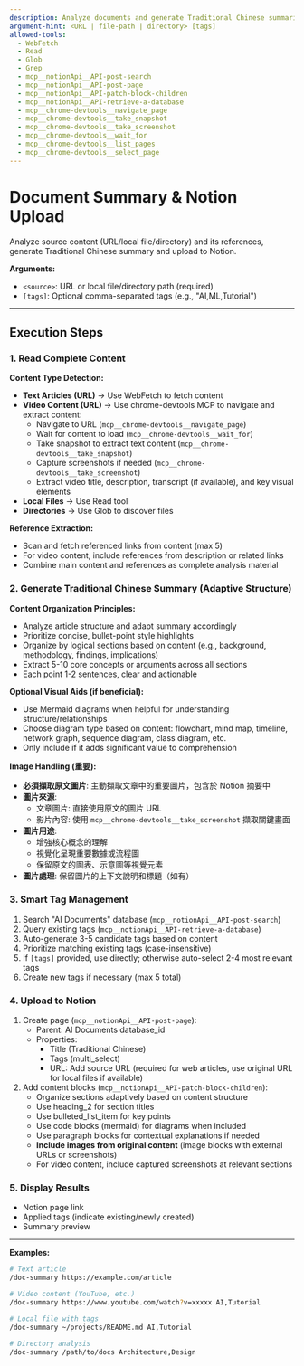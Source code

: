 ```yaml
---
description: Analyze documents and generate Traditional Chinese summaries, auto-upload to Notion AI Documents database
argument-hint: <URL | file-path | directory> [tags]
allowed-tools:
  - WebFetch
  - Read
  - Glob
  - Grep
  - mcp__notionApi__API-post-search
  - mcp__notionApi__API-post-page
  - mcp__notionApi__API-patch-block-children
  - mcp__notionApi__API-retrieve-a-database
  - mcp__chrome-devtools__navigate_page
  - mcp__chrome-devtools__take_snapshot
  - mcp__chrome-devtools__take_screenshot
  - mcp__chrome-devtools__wait_for
  - mcp__chrome-devtools__list_pages
  - mcp__chrome-devtools__select_page
---
```


# Document Summary & Notion Upload

Analyze source content (URL/local file/directory) and its references, generate Traditional Chinese summary and upload to Notion.

**Arguments:**
- `<source>`: URL or local file/directory path (required)
- `[tags]`: Optional comma-separated tags (e.g., "AI,ML,Tutorial")

---

## Execution Steps

### 1. Read Complete Content

**Content Type Detection:**
- **Text Articles (URL)** → Use WebFetch to fetch content
- **Video Content (URL)** → Use chrome-devtools MCP to navigate and extract content:
  - Navigate to URL (`mcp__chrome-devtools__navigate_page`)
  - Wait for content to load (`mcp__chrome-devtools__wait_for`)
  - Take snapshot to extract text content (`mcp__chrome-devtools__take_snapshot`)
  - Capture screenshots if needed (`mcp__chrome-devtools__take_screenshot`)
  - Extract video title, description, transcript (if available), and key visual elements
- **Local Files** → Use Read tool
- **Directories** → Use Glob to discover files

**Reference Extraction:**
- Scan and fetch referenced links from content (max 5)
- For video content, include references from description or related links
- Combine main content and references as complete analysis material

### 2. Generate Traditional Chinese Summary (Adaptive Structure)

**Content Organization Principles:**
- Analyze article structure and adapt summary accordingly
- Prioritize concise, bullet-point style highlights
- Organize by logical sections based on content (e.g., background, methodology, findings, implications)
- Extract 5-10 core concepts or arguments across all sections
- Each point 1-2 sentences, clear and actionable

**Optional Visual Aids (if beneficial):**
- Use Mermaid diagrams when helpful for understanding structure/relationships
- Choose diagram type based on content: flowchart, mind map, timeline, network graph, sequence diagram, class diagram, etc.
- Only include if it adds significant value to comprehension

**Image Handling (重要):**
- **必須擷取原文圖片**: 主動擷取文章中的重要圖片，包含於 Notion 摘要中
- **圖片來源**:
  - 文章圖片: 直接使用原文的圖片 URL
  - 影片內容: 使用 `mcp__chrome-devtools__take_screenshot` 擷取關鍵畫面
- **圖片用途**:
  - 增強核心概念的理解
  - 視覺化呈現重要數據或流程圖
  - 保留原文的圖表、示意圖等視覺元素
- **圖片處理**: 保留圖片的上下文說明和標題（如有）

### 3. Smart Tag Management
1. Search "AI Documents" database (`mcp__notionApi__API-post-search`)
2. Query existing tags (`mcp__notionApi__API-retrieve-a-database`)
3. Auto-generate 3-5 candidate tags based on content
4. Prioritize matching existing tags (case-insensitive)
5. If `[tags]` provided, use directly; otherwise auto-select 2-4 most relevant tags
6. Create new tags if necessary (max 5 total)

### 4. Upload to Notion
1. Create page (`mcp__notionApi__API-post-page`):
   - Parent: AI Documents database_id
   - Properties:
     - Title (Traditional Chinese)
     - Tags (multi_select)
     - URL: Add source URL (required for web articles, use original URL for local files if available)
2. Add content blocks (`mcp__notionApi__API-patch-block-children`):
   - Organize sections adaptively based on content structure
   - Use heading_2 for section titles
   - Use bulleted_list_item for key points
   - Use code blocks (mermaid) for diagrams when included
   - Use paragraph blocks for contextual explanations if needed
   - **Include images from original content** (image blocks with external URLs or screenshots)
   - For video content, include captured screenshots at relevant sections

### 5. Display Results
- Notion page link
- Applied tags (indicate existing/newly created)
- Summary preview

---

**Examples:**
```bash
# Text article
/doc-summary https://example.com/article

# Video content (YouTube, etc.)
/doc-summary https://www.youtube.com/watch?v=xxxxx AI,Tutorial

# Local file with tags
/doc-summary ~/projects/README.md AI,Tutorial

# Directory analysis
/doc-summary /path/to/docs Architecture,Design
```

